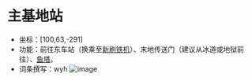 # 主基地站
- 坐标：[100,63,-291]
- 功能：前往东车站（换乘至[新刷铁机](https://github.com/PKU-SESS-MCserver/MCserver-Configuration/blob/main/facilities/%E4%B8%BB%E4%B8%96%E7%95%8C/%E5%88%B7%E9%93%81%E6%9C%BA%EF%BC%88%E6%96%B0%EF%BC%89.md)）、末地传送门（建议从冰道或地狱前往）、[鱼塔](https://github.com/PKU-SESS-MCserver/MCserver-Configuration/blob/main/facilities/%E4%B8%BB%E4%B8%96%E7%95%8C/%E9%B1%BC%E5%A1%94.md)。
- 词条撰写：wyh
![image](https://github.com/user-attachments/assets/7bb55db9-d7ce-48a1-b077-76b4de73b040)
